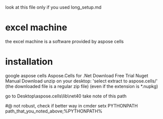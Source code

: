 look at this file only if you used long_setup.md

# excel machine

the excel machine is a software provided by aspose cells

# installation
google aspose cells 
Aspose.Cells for .Net
Download Free Trial
Nuget
Manual Download
unzip on your desktop: 'select extract to aspose.cells/'
	(the downloaded file is a regular zip file)
	(even if the extension is *.nupkg)

go to Desktop\aspose.cells\lib\net40
	take note of this path

#@ not robust, check if better way
in cmder
	setx PYTHONPATH path_that_you_noted_above;%PYTHONPATH%